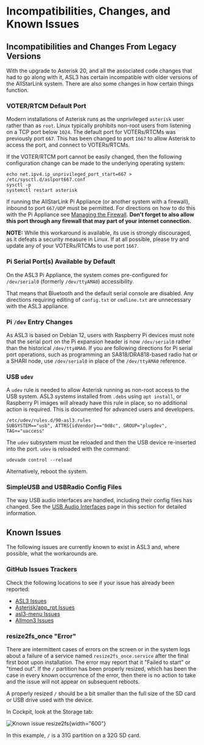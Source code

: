 # Incompatibilities, Changes, and Known Issues

## Incompatibilities and Changes From Legacy Versions
With the upgrade to Asterisk 20, and all the associated code changes that had to go along with it, ASL3 has certain incompatible with older versions of the AllStarLink system. There are also some changes in how certain things function.

### VOTER/RTCM Default Port
Modern installations of Asterisk runs as the unprivileged `asterisk` user rather than as `root`. Linux typically prohibits non-root users from listening on a TCP
port below `1024`. The default port for VOTERs/RTCMs was previously port `667`. This has been changed to port `1667` to allow Asterisk to access the port, and connect to VOTERs/RTCMs.

If the VOTER/RTCM port cannot be easily changed, then the following configuration change can be made to the underlying operating system:

```
echo net.ipv4.ip_unprivileged_port_start=667 > /etc/sysctl.d/aslport667.conf
sysctl -p
systemctl restart asterisk
```

If running the AllStarLink Pi Appliance (or another system with a firewall), inbound to port `667/UDP` must be permitted. For directions on how to do this with the Pi Appliance see [Managing the Firewall](../pi/cockpit-firewall.md). **Don't forget to also allow this port through any firewall that may part of your internet connection.**

**NOTE:** While this workaround is available, its use is strongly discouraged, as it defeats a security measure in Linux. If at all possible, please try and update any of your VOTERs/RTCMs to use port `1667`. 

### Pi Serial Port(s) Available by Default
On the ASL3 Pi Appliance, the system comes pre-configured for `/dev/serial0` (formerly `/dev/ttyAMA0`) accessibility.

That means that Bluetooth and the default serial console are disabled. Any directions requiring editing of `config.txt` or `cmdline.txt` are unnecessary with the ASL3 appliance.

### Pi `/dev` Entry Changes
As ASL3 is based on Debian 12, users with Raspberry Pi devices must note that the serial port on the Pi expansion header is now `/dev/serial0` rather than the historical `/dev/ttyAMA0`. If you are following directions for Pi serial port operations, such as programming an SA818/DRA818-based radio hat or a SHARI node, use `/dev/serial0` in place of the `/dev/ttyAMA0` reference.

### USB `udev`
A `udev` rule is needed to allow Asterisk running as non-root access to the USB system. ASL3 systems installed from `.debs` using `apt install`, or Raspberry Pi images will already have this rule in place, so no additional action is required. This is documented for advanced users and developers.

```
/etc/udev/rules.d/90-asl3.rules
SUBSYSTEM=="usb", ATTRS{idVendor}=="0d8c", GROUP="plugdev", TAG+="uaccess"
```

The `udev` subsystem must be reloaded and then the USB device re-inserted into the port. `udev` is reloaded with the command:

```
udevadm control --reload
```

Alternatively, reboot the system.

### SimpleUSB and USBRadio Config Files
The way USB audio interfaces are handled, including their config files has changed. See the [USB Audio Interfaces](../adv-topics/usbinterfaces.md) page in this section for detailed information.

## Known Issues
The following issues are currently known to exist in ASL3 and, where possible, what the workarounds are.

### GitHub Issues Trackers
Check the following locations to see if your issue has already been reported:

* [ASL3 Issues](https://github.com/AllStarLink/ASL3/issues)
* [Asterisk/app_rpt Issues](https://github.com/AllStarLink/app_rpt/issues)
* [asl3-menu Issues](https://github.com/AllStarLink/asl3-menu/issues)
* [Allmon3 Issues](https://github.com/AllStarLink/Allmon3/issues)

### resize2fs_once "Error"
There are intermittent cases of errors on the screen or in  the system logs about a failure of a service named `resize2fs_once.service` after the final first boot upon installation. The error may report that it "Failed to start" or "timed out". If the `/` partition has been properly resized, which has been the case in every known 
occurrence of the error, then there is no action to take and the issue will not appear on subsequent reboots.

A properly resized `/` should be a bit smaller than the full size of the SD card or USB drive used with the device.

In Cockpit, look at the Storage tab:

![Known issue resize2fs](../user-guide/img/known_issue_resize2fs.png){width="600"}

In this example, `/` is a 31G partition on a 32G SD card.
